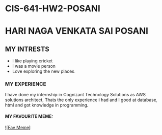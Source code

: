 # CIS-641-HW2-POSANI
# HARI NAGA VENKATA SAI POSANI
## MY INTRESTS
* I like playing cricket
* I was a movie person
* Love exploring the new places.
### MY EXPERIENCE
I have done my internship in Cognizant Technology Solutions as AWS solutions architect, Thats the only experience i had and I good at database, html and got knowledge in programming.
#### MY FAVOURITE MEME:
[![Fav Meme]](https://pin.it/Rfgburzwg)
